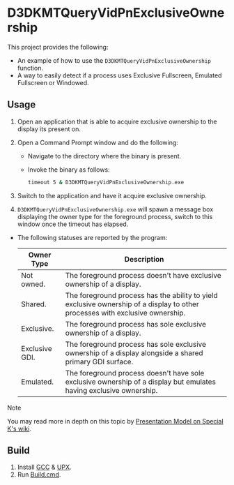 # D3DKMTQueryVidPnExclusiveOwnership
This project provides the following:
- An example of how to use the `D3DKMTQueryVidPnExclusiveOwnership` function.
- A way to easily detect if a process uses Exclusive Fullscreen, Emulated Fullscreen or Windowed.

## Usage
1. Open an application that is able to acquire exclusive ownership to the display its present on.
2. Open a Command Prompt window and do the following:

    - Navigate to the directory where the binary is present.
    - Invoke the binary as follows:

        ```cmd
        timeout 5 & D3DKMTQueryVidPnExclusiveOwnership.exe
        ```
3. Switch to the application and have it acquire exclusive ownership.

4. `D3DKMTQueryVidPnExclusiveOwnership.exe` will spawn a message box displaying the owner type for the foreground process, switch to this window once the timeout has elapsed.

- The following statuses are reported by the program:

    |Owner Type|Description|
    |-|-|
    |Not owned.|The foreground process doesn't have exclusive ownership of a display.|
    |Shared.|The foreground process has the ability to yield exclusive ownership of a display to other processes with exclusive ownership.|
    |Exclusive.|The foreground process has sole exclusive ownership of a display.|
    |Exclusive GDI.|The foreground process has sole exclusive ownership of a display alongside a shared primary GDI surface.|
    |Emulated.|The foreground process doesn't have sole exclusive ownership of a display but emulates having exclusive ownership.|

> [!NOTE]
> You may read more in depth on this topic by [Presentation Model on Special K's wiki](https://wiki.special-k.info/Presentation_Model).

## Build
1. Install [GCC](https://winlibs.com/) & [UPX](https://upx.github.io).
2. Run [Build.cmd](Build.cmd).
